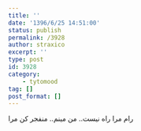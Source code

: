 ```yaml
---
title: ''
date: '1396/6/25 14:51:00'
status: publish
permalink: /3928
author: straxico
excerpt: ''
type: post
id: 3928
category:
    - tytomood
tag: []
post_format: []
---
```

رام مرا راه نیست.. من مینم.. منفجر کن مرا